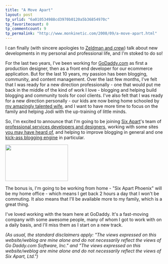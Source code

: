 ```yaml
---
title: "A Move Apart"
layout: post
tp_urlid: "6a010534988cd3970b0120a5b36854970c"
tp_favoritecount: 0
tp_commentcount: 9
tp_permalink: "http://www.monkinetic.com/2008/09/a-move-apart.html"
---
```

I can finally (with sincere apologies to [Zeldman and crew](http://alistapart.com)) talk about new developments in my personal and professional life, and I'm stoked to do so!

For the last two years, I've been working for [GoDaddy.com](http://godaddy.com) as first a production designer, then as a front end developer for our ecommerce application. But for the last 10 years, my passion has been blogging, community, and content management. Over the last few months, I've felt that I was ready for a new direction professionally - one that would put me back in the middle of the kind of work I love - blogging and helping build blogging and community tools for cool clients. I've also felt that I was ready for a new direction personally - our kids are now being home schooled by [my amazingly talented wife](http://speakshermind.redmonk.net), and I want to have more time to focus on the family and helping Jodi with the up-training of little minds.

So, I'm excited to announce that I'm going to be joining [Six Apart](http://sixapart.com)'s team of [professional services developers and designers](http://sixapart.com/services), working with some sites [you may have heard of](http://apperceptive.com/what/), and helping to improve blogging in general and one [kick-ass blogging engine](http://movabletype.com) in particular.

<a href="http://sixapart.com"><img  alt="" class="aligncenter size-full wp-image-2755 at-xid-6a010534988cd3970b0120a5b3685a970c " height="115" src="http://steveivy.typepad.com/.a/6a010534988cd3970b0120a5b3685a970c-pi" title="Six Apart" width="198" /></a>

The bonus is, I'm going to be working from home - "Six Apart Phoenix" will be my home office - which means I get back 2 hours a day that I won't be commuting. It also means that I'll be available more to my family, which is a great thing.

I've loved working with the team here at GoDaddy. It's a fast-moving company with some awesome people, many of whom I got to work with on a daily basis, and I'll miss them as I start on a new track.

*(As usual, the standard disclaimers apply: "The views expressed on this website/weblog are mine alone and do not necessarily reflect the views of Go Daddy.com Software, Inc." and "The views expressed on this website/weblog are mine alone and do not necessarily reflect the views of Six Apart, Ltd.")*
